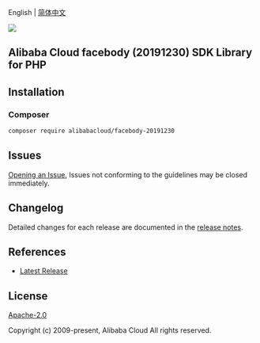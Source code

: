 English | [简体中文](README-CN.md)

![](https://aliyunsdk-pages.alicdn.com/icons/AlibabaCloud.svg)

## Alibaba Cloud facebody (20191230) SDK Library for PHP

## Installation

### Composer

```bash
composer require alibabacloud/facebody-20191230
```

## Issues

[Opening an Issue](https://github.com/aliyun/alibabacloud-sdk/issues/new), Issues not conforming to the guidelines may be closed immediately.

## Changelog

Detailed changes for each release are documented in the [release notes](./ChangeLog.txt).

## References

* [Latest Release](https://github.com/aliyun/alibabacloud-sdk)

## License

[Apache-2.0](http://www.apache.org/licenses/LICENSE-2.0)

Copyright (c) 2009-present, Alibaba Cloud All rights reserved.
